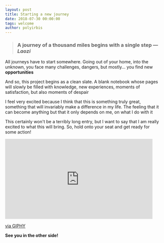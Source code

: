 ```yaml
---
layout: post
title: Starting a new journey
date: 2018-07-30 00:00:00
tags: welcome
author: polyirbis
---
```

<blockquote>
  <h3>A journey of a thousand miles begins with a single step <cite>— Laozi</cite></h3>
</blockquote>
<p>All journeys have to start somewhere. Going out of your home, into the unknown, you face many challenges, dangers, but mostly... you find new <strong>opportunities</strong> </p>
<p>And so, this project begins as a clean slate. A blank notebook whose pages will slowly be filled with knowledge, new experiences, moments of satisfaction, but also moments of despair</p>
<p>I feel very excited because I think that this is something truly great, something that will invariably make a difference in my life. The feeling that it can become anything but that it only depends on me, on what I do with it</p>
<p>This certainly won't be a terribly long entry, but I want to say that I am really excited to what this will bring. So, hold onto your seat and get ready for some action!</p>
<iframe src="https://giphy.com/embed/D4E5NOkKatmE" width="480" height="261" frameBorder="0" class="giphy-embed" allowFullScreen></iframe><p><a href="https://giphy.com/gifs/movie-s-D4E5NOkKatmE">via GIPHY</a></p>
<p><strong>See you in the other side!</strong></p>